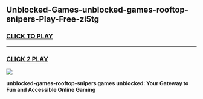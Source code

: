 
## Unblocked-Games-unblocked-games-rooftop-snipers-Play-Free-zi5tg
<h3>
<a href="https://premium76.site?title=unblocked-games-rooftop-snipers&ref=17A">CLICK TO PLAY</a></h3>
<hr>

<h3>
<a href="https://premium76.site?title=unblocked-games-rooftop-snipers&ref=17A">CLICK 2 PLAY</a>
  
</h3>

<a href="https://premium76.site?title=unblocked-games-rooftop-snipers&ref=17A"><img src="https://clearcache.store/games.png"></a>


**unblocked-games-rooftop-snipers games unblocked: Your Gateway to Fun and Accessible Online Gaming**
